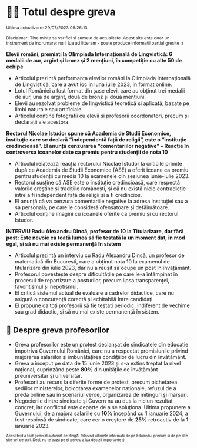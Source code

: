 # 👩‍🏫 Totul despre greva
<sub>Ultima actualizare: 29/07/2023 05:26:13</sub>

<sub>Disclaimer: Tine minte sa verifici si sursele de actualitate. Acest site este doar un instrument de indrumare: nu il lua ad litteram - poate produce informatii partial gresite :)</sub>

**Elevii români, premiați la Olimpiada Internațională de Lingvistică: 6 medalii de aur, argint și bronz și 2 mențiuni, în competiție cu alte 50 de echipe**
- Articolul prezintă performanța elevilor români la Olimpiada Internațională de Lingvistică, care a avut loc în luna iulie 2023, în format online.
- Lotul României a fost format din șase elevi, care au obținut trei medalii de aur, una de argint, două de bronz și două mențiuni.
- Elevii au rezolvat probleme de lingvistică teoretică și aplicată, bazate pe limbi naturale sau artificiale.
- Articolul conține fotografii cu elevii și profesorii coordonatori, precum și declarații ale acestora.

**Rectorul Nicolae Istudor spune că Academia de Studii Economice, instituție care se declară “independentă față de religii”, este o “instituție credincioasă”. El anunță cenzurarea “comentariilor negative”  – Reacție în controversa icoanelor date ca premiu pentru studenții de nota 10**
- Articolul relatează reacția rectorului Nicolae Istudor la criticile primite după ce Academia de Studii Economice (ASE) a oferit icoane ca premiu pentru studenții cu media 10 la examenele din sesiunea iunie-iulie 2023.
- Rectorul susține că ASE este o instituție credincioasă, care respectă valorile creștine și tradițiile românești, și că nu există nicio contradicție între a fi independent față de religii și a fi credincios.
- El anunță că va cenzura comentariile negative la adresa instituției sau a sa personală, pe care le consideră ofensatoare și defăimătoare.
- Articolul conține imagini cu icoanele oferite ca premiu și cu rectorul Istudor.

**INTERVIU Radu Alexandru Dincă, profesor de 10 la Titularizare, dar fără post: Este nevoie ca toată lumea să fie testată la un moment dat, în mod egal, și să nu mai existe permanență în sistem**
- Articolul prezintă un interviu cu Radu Alexandru Dincă, un profesor de matematică din București, care a obținut nota 10 la examenul de titularizare din iulie 2023, dar nu a reușit să ocupe un post în învățământ.
- Profesorul povestește despre dificultățile pe care le-a întâmpinat în procesul de repartizare a posturilor, precum lipsa transparenței, favoritismul și nepotismul.
- El critică sistemul actual de evaluare a cadrelor didactice, care nu asigură o concurență corectă și echitabilă între candidați.
- El propune ca toți profesorii să fie testați periodic, indiferent de vechime sau grad didactic, și să nu mai existe permanență în sistem.

## 🏫 Despre greva profesorilor
- Greva profesorilor este un protest declanșat de sindicatele din educație împotriva Guvernului României, care nu a respectat promisiunile privind majorarea salariilor și îmbunătățirea condițiilor de lucru din învățământ.
- Greva a început pe data de 15 iunie 2023 și s-a extins treptat la nivel național, cuprinzând peste **80%** din unitățile de învățământ preuniversitar și universitar.
- Profesorii au recurs la diferite forme de protest, precum pichetarea sediilor ministerelor, boicotarea examenelor naționale, refuzul de a preda online sau în scenariul verde, organizarea de mitinguri și marșuri.
- Negocierile dintre sindicate și Guvern nu au dus la niciun rezultat concret, iar conflictul este departe de a se soluționa. Ultima propunere a Guvernului, de a majora salariile cu **10%** începând cu 1 ianuarie 2024, a fost respinsă de sindicate, care cer o creștere de **25%** retroactiv de la 1 ianuarie 2023.


<sub><sub>Acest text a fost generat automat de BingAI folosind ultimele informatii de pe Edupedu, precum si de pe alte site-uri de stiri. Deci, nu te baza pe el pentru a lua decizii importante :)</sub></sub>